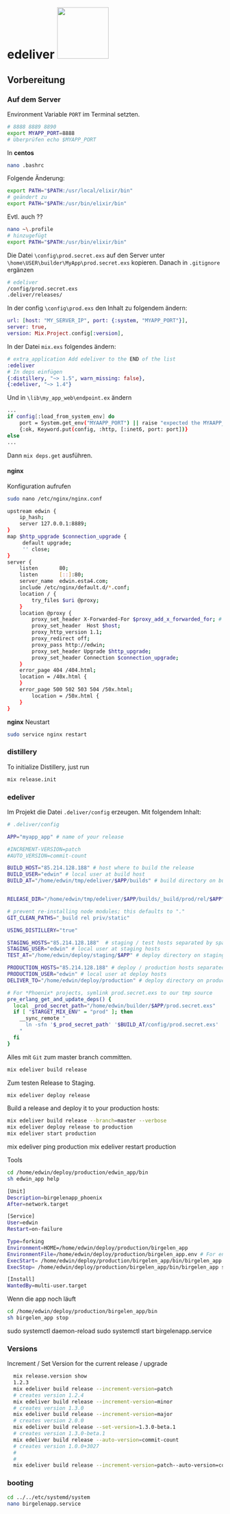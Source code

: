 

# edeliver <img src="http://boldpoker.net/images/edeliver_500.png" width=120> 

## Vorbereitung

### Auf dem Server

Environment Variable `PORT` im Terminal setzten.

```bash
# 8888 8889 8890
export MYAPP_PORT=8888
# Überprüfen echo $MYAPP_PORT
```
In **centos**
```bash
nano .bashrc
```
Folgende Änderung:
```bash
export PATH="$PATH:/usr/local/elixir/bin"
# geändert zu
export PATH="$PATH:/usr/bin/elixir/bin"
```
Evtl. auch ??

```bash
nano ~\.profile
# hinzugefügt
export PATH="$PATH:/usr/bin/elixir/bin"
```

Die Datei `\config\prod.secret.exs` auf den Server unter
`\home\USER\builder\MyApp\prod.secret.exs` kopieren.
Danach in `.gitignore` ergänzen
```bash
# edeliver
/config/prod.secret.exs
.deliver/releases/
```


In der config `\config\prod.exs` den Inhalt zu folgendem ändern:

```elixir
url: [host: "MY_SERVER_IP", port: {:system, "MYAPP_PORT"}],
server: true,
version: Mix.Project.config[:version],
```
In der Datei `mix.exs` folgendes ändern:
```elixir
# extra_application Add edeliver to the END of the list
:edeliver
# In deps einfügen
{:distillery, "~> 1.5", warn_missing: false},
{:edeliver, "~> 1.4"}
```
Und in `\lib\my_app_web\endpoint.ex` ändern
```bash
...
if config[:load_from_system_env] do
    port = System.get_env("MYAAPP_PORT") || raise "expected the MYAAPP_PORT environment variable to be set"
    {:ok, Keyword.put(config, :http, [:inet6, port: port])}
else
...
```

Dann `mix deps.get` ausführen.

#### nginx
Konfiguration aufrufen
```bash
sudo nano /etc/nginx/nginx.conf
```

```bash
upstream edwin {
    ip_hash;
    server 127.0.0.1:8889;
}
map $http_upgrade $connection_upgrade {
     default upgrade;
     '' close;
}
server {
    listen       80;
    listen       [::]:80;
    server_name  edwin.esta4.com;
    include /etc/nginx/default.d/*.conf;
    location / {
       	try_files $uri @proxy;
    }
    location @proxy {
        proxy_set_header X-Forwarded-For $proxy_add_x_forwarded_for; #
        proxy_set_header  Host $host;
        proxy_http_version 1.1;
        proxy_redirect off;
        proxy_pass http://edwin;
        proxy_set_header Upgrade $http_upgrade;
        proxy_set_header Connection $connection_upgrade;
    }
    error_page 404 /404.html;
    location = /40x.html {
    }
    error_page 500 502 503 504 /50x.html;
 	    location = /50x.html {
    }
}
```

**nginx** Neustart
```bash
sudo service nginx restart
```
### distillery

To initialize Distillery, just run

```bash
mix release.init
```

### edeliver

Im Projekt die Datei `.deliver/config` erzeugen.
Mit folgendem Inhalt:

```bash
# .deliver/config

APP="myapp_app" # name of your release

#INCREMENT-VERSION=patch
#AUTO_VERSION=commit-count

BUILD_HOST="85.214.128.188" # host where to build the release
BUILD_USER="edwin" # local user at build host
BUILD_AT="/home/edwin/tmp/edeliver/$APP/builds" # build directory on build host


RELEASE_DIR="/home/edwin/tmp/edeliver/$APP/builds/_build/prod/rel/$APP"

# prevent re-installing node modules; this defaults to "."
GIT_CLEAN_PATHS="_build rel priv/static"

USING_DISTILLERY="true"

STAGING_HOSTS="85.214.128.188"  # staging / test hosts separated by space
STAGING_USER="edwin" # local user at staging hosts
TEST_AT="/home/edwin/deploy/staging/$APP" # deploy directory on staging hosts. default is DELIVER_TO

PRODUCTION_HOSTS="85.214.128.188" # deploy / production hosts separated by space
PRODUCTION_USER="edwin" # local user at deploy hosts
DELIVER_TO="/home/edwin/deploy/production" # deploy directory on production hosts

# For *Phoenix* projects, symlink prod.secret.exs to our tmp source
pre_erlang_get_and_update_deps() {
  local _prod_secret_path="/home/edwin/builder/$APP/prod.secret.exs"
  if [ "$TARGET_MIX_ENV" = "prod" ]; then
    __sync_remote "
      ln -sfn '$_prod_secret_path' '$BUILD_AT/config/prod.secret.exs'
    "
  fi
}
```

Alles mit `Git` zum master branch committen.

```bash
mix edeliver build release
```

Zum testen Release to Staging.
```bash
mix edeliver deploy release
```

Build a release and deploy it to your production hosts:
```bash
mix edeliver build release --branch=master --verbose
mix edeliver deploy release to production
mix edeliver start production
```

mix edeliver ping production
mix edeliver restart production

Tools
```bash
cd /home/edwin/deploy/production/edwin_app/bin
sh edwin_app help
```


```bash
[Unit]
Description=birgelenapp_phoenix
After=network.target

[Service]
User=edwin
Restart=on-failure

Type=forking
Environment=HOME=/home/edwin/deploy/production/birgelen_app
EnvironmentFile=/home/edwin/deploy/production/birgelen_app.env # For environment variables like REPLACE_OS_VARS=true
ExecStart= /home/edwin/deploy/production/birgelen_app/bin/birgelen_app start
ExecStop= /home/edwin/deploy/production/birgelen_app/bin/birgelen_app stop

[Install]
WantedBy=multi-user.target
```

Wenn die app noch läuft 
```bash
cd /home/edwin/deploy/production/birgelen_app/bin
sh birgelen_app stop
```

sudo systemctl daemon-reload
sudo systemctl start birgelenapp.service



### Versions
Increment / Set Version for the current release / upgrade


```bash
  mix release.version show
  1.2.3
  mix edeliver build release --increment-version=patch
  # creates version 1.2.4
  mix edeliver build release --increment-version=minor
  # creates version 1.3.0
  mix edeliver build release --increment-version=major
  # creates version 2.0.0
  mix edeliver build release --set-version=1.3.0-beta.1
  # creates version 1.3.0-beta.1
  mix edeliver build release --auto-version=commit-count
  # creates version 1.0.0+3027
  # 
  # 
  mix edeliver build release --increment-version=patch--auto-version=commit-count
```

### booting

```bash
cd ../../etc/systemd/system
nano birgelenapp.service
```
